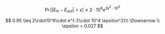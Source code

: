 $$\Pr[|E_{in}-E_{out}|<\epsilon] \leq 2\cdot 10^6 e^{2\epsilon^2\cdot 10^4}$$

$$
0.95 \leq 2\cdot10^6\cdot e^{-2\cdot 10^4 \epsilon^2}\\
\Downarrow \\
\epsilon = 0.027
$$
